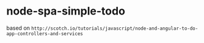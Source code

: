 node-spa-simple-todo
====================

based on `http://scotch.io/tutorials/javascript/node-and-angular-to-do-app-controllers-and-services`
